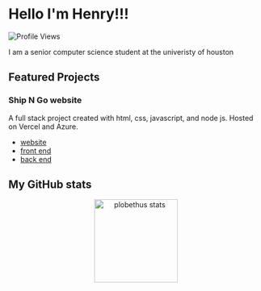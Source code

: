 # Hello I'm Henry!!!
![Profile Views](https://komarev.com/ghpvc/?username=plobethus)


<div class="github-introduction">

I am a senior computer science student at the univeristy of houston

</div>

## Featured Projects
### Ship N Go website
A full stack project created with html, css, javascript, and node js. Hosted on Vercel and Azure.
- [website](https://ship-n-go-frontend.vercel.app)
- [front end](https://github.com/plobethus/ShipNGo-frontend)
- [back end](https://github.com/plobethus/ShipNGo-backend)

## My GitHub stats

<div class="badges-githubstats">
  <p align="center">
    <img src="https://github-readme-stats.vercel.app/api?username=plobethus&theme=dark&show_icons=true&hide_border=true&count_private=true" alt="plobethus stats" height="165">
  </p>
</div>


<!---
plobethus/plobethus is a ✨ special ✨ repository because its `README.md` (this file) appears on your GitHub profile.
You can click the Preview link to take a look at your changes.
--->
